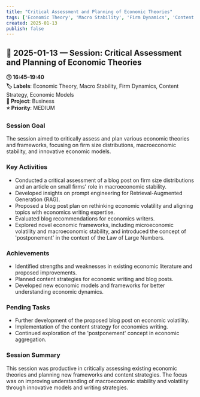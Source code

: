 ```yaml
---
title: "Critical Assessment and Planning of Economic Theories"
tags: ['Economic Theory', 'Macro Stability', 'Firm Dynamics', 'Content Strategy', 'Economic Models']
created: 2025-01-13
publish: false
---
```


## 📅 2025-01-13 — Session: Critical Assessment and Planning of Economic Theories

**🕒 16:45–19:40**  
**🏷️ Labels**: Economic Theory, Macro Stability, Firm Dynamics, Content Strategy, Economic Models  
**📂 Project**: Business  
**⭐ Priority**: MEDIUM  


### Session Goal
The session aimed to critically assess and plan various economic theories and frameworks, focusing on firm size distributions, macroeconomic stability, and innovative economic models.

### Key Activities
- Conducted a critical assessment of a blog post on firm size distributions and an article on small firms' role in macroeconomic stability.
- Developed insights on prompt engineering for Retrieval-Augmented Generation (RAG).
- Proposed a blog post plan on rethinking economic volatility and aligning topics with economics writing expertise.
- Evaluated blog recommendations for economics writers.
- Explored novel economic frameworks, including microeconomic volatility and macroeconomic stability, and introduced the concept of 'postponement' in the context of the Law of Large Numbers.

### Achievements
- Identified strengths and weaknesses in existing economic literature and proposed improvements.
- Planned content strategies for economic writing and blog posts.
- Developed new economic models and frameworks for better understanding economic dynamics.

### Pending Tasks
- Further development of the proposed blog post on economic volatility.
- Implementation of the content strategy for economics writing.
- Continued exploration of the 'postponement' concept in economic aggregation.

### Session Summary
This session was productive in critically assessing existing economic theories and planning new frameworks and content strategies. The focus was on improving understanding of macroeconomic stability and volatility through innovative models and writing strategies.
